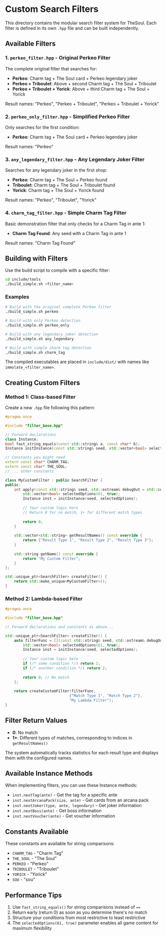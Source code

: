 # Custom Search Filters

This directory contains the modular search filter system for TheSoul. Each filter is defined in its own `.hpp` file and can be built independently.

## Available Filters

### 1. `perkeo_filter.hpp` - Original Perkeo Filter
The complete original filter that searches for:
- **Perkeo**: Charm tag + The Soul card + Perkeo legendary joker
- **Perkeo + Triboulet**: Above + second Charm tag + The Soul + Triboulet
- **Perkeo + Triboulet + Yorick**: Above + third Charm tag + The Soul + Yorick

Result names: "Perkeo", "Perkeo + Triboulet", "Perkeo + Triboulet + Yorick"

### 2. `perkeo_only_filter.hpp` - Simplified Perkeo Filter
Only searches for the first condition:
- **Perkeo**: Charm tag + The Soul card + Perkeo legendary joker

Result names: "Perkeo"

### 3. `any_legendary_filter.hpp` - Any Legendary Joker Filter
Searches for any legendary joker in the first shop:
- **Perkeo**: Charm tag + The Soul + Perkeo found
- **Triboulet**: Charm tag + The Soul + Triboulet found  
- **Yorick**: Charm tag + The Soul + Yorick found

Result names: "Perkeo", "Triboulet", "Yorick"

### 4. `charm_tag_filter.hpp` - Simple Charm Tag Filter
Basic demonstration filter that only checks for a Charm Tag in ante 1:
- **Charm Tag Found**: Any seed with a Charm Tag in ante 1

Result names: "Charm Tag Found"

## Building with Filters

Use the build script to compile with a specific filter:

```bash
cd include/tools
./build_simple.sh <filter_name>
```

### Examples

```bash
# Build with the original complete Perkeo filter
./build_simple.sh perkeo

# Build with only Perkeo detection
./build_simple.sh perkeo_only

# Build with any legendary joker detection
./build_simple.sh any_legendary

# Build with simple charm tag detection
./build_simple.sh charm_tag
```

The compiled executables are placed in `include/dist/` with names like `immolate_<filter_name>`.

## Creating Custom Filters

### Method 1: Class-based Filter

Create a new `.hpp` file following this pattern:

```cpp
#pragma once

#include "filter_base.hpp"

// Forward declarations
class Instance;
bool fast_string_equals(const std::string& a, const char* b);
Instance initInstance(const std::string& seed, std::vector<bool> selectedOptions);

// Constants you might need
extern const char* CHARM_TAG;
extern const char* THE_SOUL;
// ... other constants

class MyCustomFilter : public SearchFilter {
public:
    int apply(const std::string& seed, std::ostream& debugOut = std::cout) override {
        std::vector<bool> selectedOptions(61, true);
        Instance inst = initInstance(seed, selectedOptions);
        
        // Your custom logic here
        // Return 0 for no match, 1+ for different match types
        
        return 0;
    }
    
    std::vector<std::string> getResultNames() const override {
        return {"Result Type 1", "Result Type 2", "Result Type 3"};
    }
    
    std::string getName() const override {
        return "My Custom Filter";
    }
};

std::unique_ptr<SearchFilter> createFilter() {
    return std::make_unique<MyCustomFilter>();
}
```

### Method 2: Lambda-based Filter

```cpp
#pragma once

#include "filter_base.hpp"

// Forward declarations and constants as above...

std::unique_ptr<SearchFilter> createFilter() {
    auto filterFunc = [](const std::string& seed, std::ostream& debugOut) -> int {
        std::vector<bool> selectedOptions(61, true);
        Instance inst = initInstance(seed, selectedOptions);
        
        // Your custom logic here
        if (/* some condition */) return 1;
        if (/* another condition */) return 2;
        
        return 0; // No match
    };
    
    return createCustomFilter(filterFunc, 
                             {"Match Type 1", "Match Type 2"}, 
                             "My Lambda Filter");
}
```

## Filter Return Values

- **0**: No match
- **1+**: Different types of matches, corresponding to indices in `getResultNames()`

The system automatically tracks statistics for each result type and displays them with the configured names.

## Available Instance Methods

When implementing filters, you can use these Instance methods:
- `inst.nextTag(ante)` - Get the tag for a specific ante
- `inst.nextArcanaPack(size, ante)` - Get cards from an arcana pack
- `inst.nextJoker(type, ante, legendary)` - Get joker information
- `inst.nextBoss(ante)` - Get boss information
- `inst.nextVoucher(ante)` - Get voucher information

## Constants Available

These constants are available for string comparisons:
- `CHARM_TAG` - "Charm Tag"
- `THE_SOUL` - "The Soul"  
- `PERKEO` - "Perkeo"
- `TRIBOULET` - "Triboulet"
- `YORICK` - "Yorick"
- `SOU` - "sou"

## Performance Tips

1. Use `fast_string_equals()` for string comparisons instead of `==`
2. Return early (return 0) as soon as you determine there's no match
3. Structure your conditions from most restrictive to least restrictive
4. The `selectedOptions(61, true)` parameter enables all game content for maximum flexibility